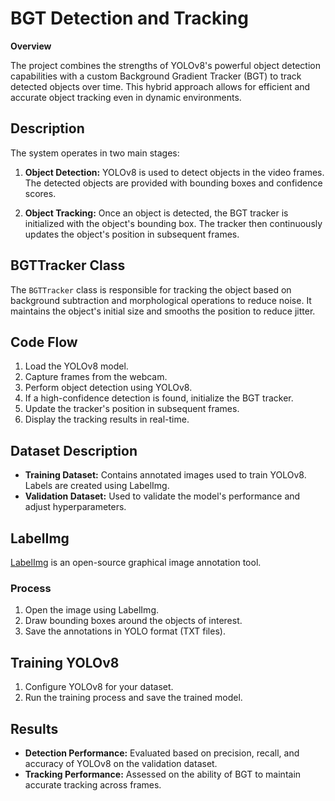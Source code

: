 # BGT Detection and Tracking

**Overview**

The project combines the strengths of YOLOv8's powerful object detection capabilities with a custom Background Gradient Tracker (BGT) to track detected objects over time. This hybrid approach allows for efficient and accurate object tracking even in dynamic environments.

## Description

The system operates in two main stages:

1. **Object Detection:** YOLOv8 is used to detect objects in the video frames. The detected objects are provided with bounding boxes and confidence scores.

2. **Object Tracking:** Once an object is detected, the BGT tracker is initialized with the object's bounding box. The tracker then continuously updates the object's position in subsequent frames.

## BGTTracker Class

The `BGTTracker` class is responsible for tracking the object based on background subtraction and morphological operations to reduce noise. It maintains the object's initial size and smooths the position to reduce jitter.

## Code Flow

1. Load the YOLOv8 model.
2. Capture frames from the webcam.
3. Perform object detection using YOLOv8.
4. If a high-confidence detection is found, initialize the BGT tracker.
5. Update the tracker's position in subsequent frames.
6. Display the tracking results in real-time.

## Dataset Description

- **Training Dataset:** Contains annotated images used to train YOLOv8. Labels are created using LabelImg.
- **Validation Dataset:** Used to validate the model's performance and adjust hyperparameters.

## LabelImg

[LabelImg](https://github.com/tzutalin/labelImg) is an open-source graphical image annotation tool.

### Process

1. Open the image using LabelImg.
2. Draw bounding boxes around the objects of interest.
3. Save the annotations in YOLO format (TXT files).

## Training YOLOv8

1. Configure YOLOv8 for your dataset.
2. Run the training process and save the trained model.

## Results

- **Detection Performance:** Evaluated based on precision, recall, and accuracy of YOLOv8 on the validation dataset.
- **Tracking Performance:** Assessed on the ability of BGT to maintain accurate tracking across frames.



